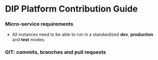 # DIP Platform Contribution Guide



### Micro-service requirements
* All instances need to be able to run in a standardized **dev**, **production** and **test** modes.


### GIT: commits, branches and pull requests
